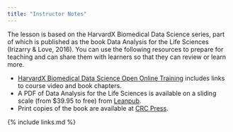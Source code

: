 ```yaml
---
title: "Instructor Notes"
---
```

The lesson is based on the HarvardX Biomedical Data Science series, part of which is published as the book Data Analysis for the Life Sciences (Irizarry & Love, 2016). You can use the following resources to prepare for teaching and can share them with learners so that they can review or learn more.

- [HarvardX Biomedical Data Science Open Online Training](https://rafalab.github.io/pages/harvardx.html) includes links to course video and book chapters.
- A PDF of Data Analysis for the Life Sciences is available on a sliding scale (from $39.95 to free) from [Leanpub](https://leanpub.com/dataanalysisforthelifesciences).
- Print copies of the book are available at [CRC Press](https://www.routledge.com/Data-Analysis-for-the-Life-Sciences-with-R/Irizarry-Love/p/book/9781498775670).

{% include links.md %}

